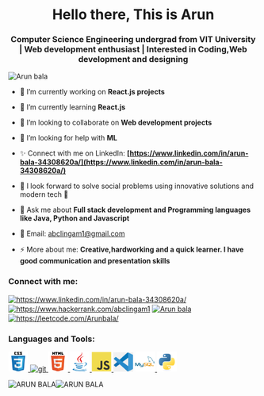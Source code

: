 <h1 align="center">Hello there, This is Arun</h1>
<h3 align="center">Computer Science Engineering undergrad from VIT University | Web development enthusiast | Interested in Coding,Web development and designing</h3>

<p align="left"> <img src="https://komarev.com/ghpvc/?username=ARUNBALACHOCKALINGAM&label=Profile%20views&color=0e75b6&style=flat" alt="Arun bala" /> </p>

- 🔭 I’m currently working on **React.js projects**

- 🌱 I’m currently learning **React.js**

- 💫 I’m looking to collaborate on **Web development projects**

- 🤝 I’m looking for help with **ML**

- ✨ Connect with me on LinkedIn: **[https://www.linkedin.com/in/arun-bala-34308620a/](https://www.linkedin.com/in/arun-bala-34308620a/)**

- 📝 I look forward to solve social problems using innovative solutions and modern tech 💫

- 💬 Ask me about **Full stack development and Programming languages like Java, Python and Javascript**

- 🔸 Email:  abclingam1@gmail.com

- ⚡ More about me:  **Creative,hardworking and a quick learner. I have good communication and presentation skills**


<h3 align="left">Connect with me:</h3>
<p align="left">
<a href="https://www.linkedin.com/in/arun-bala-34308620a/" target="blank"><img color="white" align="center" src="https://cdn.jsdelivr.net/npm/simple-icons@3.0.1/icons/linkedin.svg" alt="https://www.linkedin.com/in/arun-bala-34308620a/" height="30" width="40" /></a>
<a href="https://www.hackerrank.com/abclingam1" target="blank"><img color="white"  align="center" src="https://cdn.jsdelivr.net/npm/simple-icons@3.0.1/icons/hackerrank.svg" alt="https://www.hackerrank.com/abclingam1" height="30" width="40" /></a>
<a href="https://instagram.com/arun_bala_ig" target="blank"><img color="white"  align="center" src="https://cdn.jsdelivr.net/npm/simple-icons@3.0.1/icons/instagram.svg" alt="Arun bala" height="30" width="40" /></a>
<a href="https://leetcode.com/Arunbala/" target="blank"><img color="white"  align="center" src="https://cdn.jsdelivr.net/npm/simple-icons@3.0.1/icons/leetcode.svg" alt="https://leetcode.com/Arunbala/" height="30" width="40" /></a>
</p>

<h3 align="left">Languages and Tools:</h3>
<p align="left"><a href="https://www.w3schools.com/css/" target="_blank"> <img src="https://raw.githubusercontent.com/devicons/devicon/master/icons/css3/css3-original-wordmark.svg" alt="css3" width="40" height="40"/> </a> <a href="https://git-scm.com/" target="_blank"> <img src="https://www.vectorlogo.zone/logos/git-scm/git-scm-icon.svg" alt="git" width="40" height="40"/> </a> <a href="https://www.w3.org/html/" target="_blank"> <img src="https://raw.githubusercontent.com/devicons/devicon/master/icons/html5/html5-original-wordmark.svg" alt="html5" width="40" height="40"/> </a> <a href="https://www.java.com" target="_blank"> <img src="https://raw.githubusercontent.com/devicons/devicon/master/icons/java/java-original.svg" alt="java" width="40" height="40"/> </a> <a href="https://developer.mozilla.org/en-US/docs/Web/JavaScript" target="_blank"> <img src="https://raw.githubusercontent.com/devicons/devicon/master/icons/javascript/javascript-original.svg" alt="javascript" width="40" height="40"/> </a> 
  <a href="https://code.visualstudio.com/"><img src="https://github.com/ARUNBALACHOCKALINGAM/ARUNBALACHOCKALINGAM/blob/main/Vscode.PNG" width=40></a> <a href="https://www.mysql.com/" target="_blank"> <img src="https://raw.githubusercontent.com/devicons/devicon/master/icons/mysql/mysql-original-wordmark.svg" alt="mysql" width="40" height="40"/> <a href="https://www.python.org" target="_blank"> <img src="https://raw.githubusercontent.com/devicons/devicon/master/icons/python/python-original.svg" alt="python" width="40" height="40"/> </a>
<p><img align="left" src="https://github-readme-stats.vercel.app/api/top-langs/?username=ARUNBALACHOCKALINGAM&layout=compact" alt="ARUN BALA" /></p>
<p> <a href="https://github.com/ARUNBALACHOCKALINGAM/aruns-blog"><img align="left" src="https://github-readme-stats.vercel.app/api/pin/?username=ARUNBALACHOCKALINGAM&repo=aruns-blog" alt="ARUN BALA" /></a></p>




